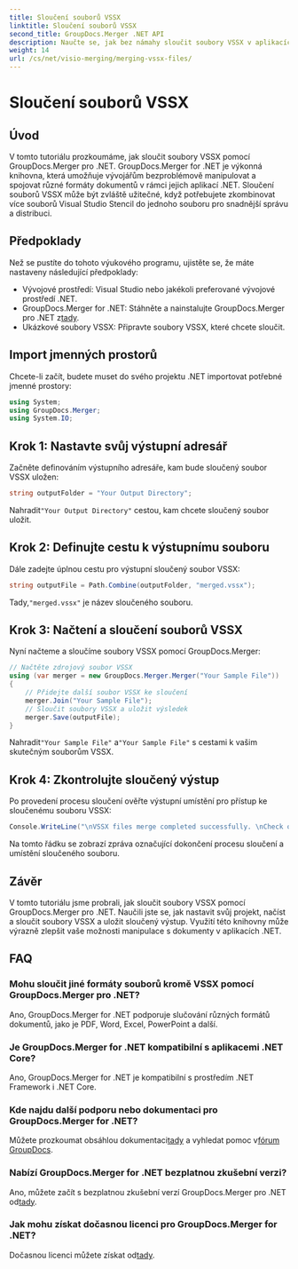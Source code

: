 ```yaml
---
title: Sloučení souborů VSSX
linktitle: Sloučení souborů VSSX
second_title: GroupDocs.Merger .NET API
description: Naučte se, jak bez námahy sloučit soubory VSSX v aplikacích .NET pomocí GroupDocs.Merger, čímž se zvýší efektivita správy dokumentů.
weight: 14
url: /cs/net/visio-merging/merging-vssx-files/
---
```


# Sloučení souborů VSSX

## Úvod
V tomto tutoriálu prozkoumáme, jak sloučit soubory VSSX pomocí GroupDocs.Merger pro .NET. GroupDocs.Merger for .NET je výkonná knihovna, která umožňuje vývojářům bezproblémově manipulovat a spojovat různé formáty dokumentů v rámci jejich aplikací .NET. Sloučení souborů VSSX může být zvláště užitečné, když potřebujete zkombinovat více souborů Visual Studio Stencil do jednoho souboru pro snadnější správu a distribuci.
## Předpoklady
Než se pustíte do tohoto výukového programu, ujistěte se, že máte nastaveny následující předpoklady:
- Vývojové prostředí: Visual Studio nebo jakékoli preferované vývojové prostředí .NET.
-  GroupDocs.Merger for .NET: Stáhněte a nainstalujte GroupDocs.Merger pro .NET z[tady](https://releases.groupdocs.com/merger/net/).
- Ukázkové soubory VSSX: Připravte soubory VSSX, které chcete sloučit.

## Import jmenných prostorů
Chcete-li začít, budete muset do svého projektu .NET importovat potřebné jmenné prostory:
```csharp
using System; 
using GroupDocs.Merger;
using System.IO;
```
## Krok 1: Nastavte svůj výstupní adresář
Začněte definováním výstupního adresáře, kam bude sloučený soubor VSSX uložen:
```csharp
string outputFolder = "Your Output Directory";
```
 Nahradit`"Your Output Directory"` cestou, kam chcete sloučený soubor uložit.
## Krok 2: Definujte cestu k výstupnímu souboru
Dále zadejte úplnou cestu pro výstupní sloučený soubor VSSX:
```csharp
string outputFile = Path.Combine(outputFolder, "merged.vssx");
```
 Tady,`"merged.vssx"` je název sloučeného souboru.
## Krok 3: Načtení a sloučení souborů VSSX
Nyní načteme a sloučíme soubory VSSX pomocí GroupDocs.Merger:
```csharp
// Načtěte zdrojový soubor VSSX
using (var merger = new GroupDocs.Merger.Merger("Your Sample File"))
{
    // Přidejte další soubor VSSX ke sloučení
    merger.Join("Your Sample File");
    // Sloučit soubory VSSX a uložit výsledek
    merger.Save(outputFile);
}
```
 Nahradit`"Your Sample File"` a`"Your Sample File"` s cestami k vašim skutečným souborům VSSX.
## Krok 4: Zkontrolujte sloučený výstup
Po provedení procesu sloučení ověřte výstupní umístění pro přístup ke sloučenému souboru VSSX:
```csharp
Console.WriteLine("\nVSSX files merge completed successfully. \nCheck output in {0}", outputFolder);
```
Na tomto řádku se zobrazí zpráva označující dokončení procesu sloučení a umístění sloučeného souboru.

## Závěr
V tomto tutoriálu jsme probrali, jak sloučit soubory VSSX pomocí GroupDocs.Merger pro .NET. Naučili jste se, jak nastavit svůj projekt, načíst a sloučit soubory VSSX a uložit sloučený výstup. Využití této knihovny může výrazně zlepšit vaše možnosti manipulace s dokumenty v aplikacích .NET.

## FAQ
### Mohu sloučit jiné formáty souborů kromě VSSX pomocí GroupDocs.Merger pro .NET?
Ano, GroupDocs.Merger for .NET podporuje slučování různých formátů dokumentů, jako je PDF, Word, Excel, PowerPoint a další.
### Je GroupDocs.Merger for .NET kompatibilní s aplikacemi .NET Core?
Ano, GroupDocs.Merger for .NET je kompatibilní s prostředím .NET Framework i .NET Core.
### Kde najdu další podporu nebo dokumentaci pro GroupDocs.Merger for .NET?
 Můžete prozkoumat obsáhlou dokumentaci[tady](https://tutorials.groupdocs.com/merger/net/) a vyhledat pomoc v[fórum GroupDocs](https://forum.groupdocs.com/c/merger/32).
### Nabízí GroupDocs.Merger for .NET bezplatnou zkušební verzi?
 Ano, můžete začít s bezplatnou zkušební verzí GroupDocs.Merger pro .NET od[tady](https://releases.groupdocs.com/).
### Jak mohu získat dočasnou licenci pro GroupDocs.Merger for .NET?
 Dočasnou licenci můžete získat od[tady](https://purchase.groupdocs.com/temporary-license/).
